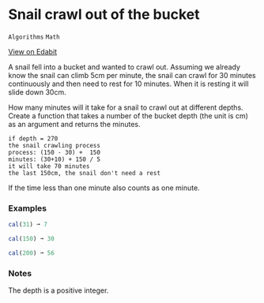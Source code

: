 # Snail crawl out of the bucket

`Algorithms` `Math`

[View on Edabit](https://edabit.com/challenge/JDKfDGtFxb92dj4SQ)

A snail fell into a bucket and wanted to crawl out. Assuming we already know the snail can climb 5cm per minute, the snail can crawl for 30 minutes continuously and then need to rest for 10 minutes. When it is resting it will slide down 30cm.

How many minutes will it take for a snail to crawl out at different depths. Create a function that takes a number of the bucket depth (the unit is cm) as an argument and returns the minutes.

```
if depth = 270
the snail crawling process
process: (150 - 30) +  150
minutes: (30+10) + 150 / 5
it will take 70 minutes
the last 150cm, the snail don't need a rest
```

If the time less than one minute also counts as one minute.

### Examples

```js
cal(31) ➞ 7

cal(150) ➞ 30

cal(200) ➞ 56
```

### Notes

The depth is a positive integer.
